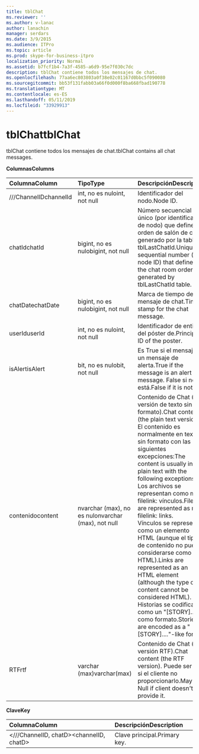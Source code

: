 ```yaml
---
title: tblChat
ms.reviewer: ''
ms.author: v-lanac
author: lanachin
manager: serdars
ms.date: 3/9/2015
ms.audience: ITPro
ms.topic: article
ms.prod: skype-for-business-itpro
localization_priority: Normal
ms.assetid: b7fcf1b4-7a3f-4585-a6d9-95e7f030c7dc
description: tblChat contiene todos los mensajes de chat.
ms.openlocfilehash: 77aa6ec803803a0f38e02c01167d0bbc5f090080
ms.sourcegitcommit: bb53f131fabb03a66f0d000f8ba668fbad190778
ms.translationtype: MT
ms.contentlocale: es-ES
ms.lasthandoff: 05/11/2019
ms.locfileid: "33929913"
---
```

# <a name="tblchat"></a><span data-ttu-id="855d5-103">tblChat</span><span class="sxs-lookup"><span data-stu-id="855d5-103">tblChat</span></span>
 
<span data-ttu-id="855d5-104">tblChat contiene todos los mensajes de chat.</span><span class="sxs-lookup"><span data-stu-id="855d5-104">tblChat contains all chat messages.</span></span>
  
<span data-ttu-id="855d5-105">**Columnas**</span><span class="sxs-lookup"><span data-stu-id="855d5-105">**Columns**</span></span>

|<span data-ttu-id="855d5-106">**Columna**</span><span class="sxs-lookup"><span data-stu-id="855d5-106">**Column**</span></span>|<span data-ttu-id="855d5-107">**Tipo**</span><span class="sxs-lookup"><span data-stu-id="855d5-107">**Type**</span></span>|<span data-ttu-id="855d5-108">**Descripción**</span><span class="sxs-lookup"><span data-stu-id="855d5-108">**Description**</span></span>|
|:-----|:-----|:-----|
|<span data-ttu-id="855d5-109">///ChannelID</span><span class="sxs-lookup"><span data-stu-id="855d5-109">channelId</span></span>  <br/> |<span data-ttu-id="855d5-110">int, no es nulo</span><span class="sxs-lookup"><span data-stu-id="855d5-110">int, not null</span></span>  <br/> |<span data-ttu-id="855d5-111">Identificador del nodo.</span><span class="sxs-lookup"><span data-stu-id="855d5-111">Node ID.</span></span>  <br/> |
|<span data-ttu-id="855d5-112">chatId</span><span class="sxs-lookup"><span data-stu-id="855d5-112">chatId</span></span>  <br/> |<span data-ttu-id="855d5-113">bigint, no es nulo</span><span class="sxs-lookup"><span data-stu-id="855d5-113">bigint, not null</span></span>  <br/> |<span data-ttu-id="855d5-114">Número secuencial único (por identificador de nodo) que define el orden de salón de chat, generado por la tabla tblLastChatId.</span><span class="sxs-lookup"><span data-stu-id="855d5-114">Unique sequential number (per node ID) that defines the chat room order, generated by tblLastChatId table.</span></span>  <br/> |
|<span data-ttu-id="855d5-115">chatDate</span><span class="sxs-lookup"><span data-stu-id="855d5-115">chatDate</span></span>  <br/> |<span data-ttu-id="855d5-116">bigint, no es nulo</span><span class="sxs-lookup"><span data-stu-id="855d5-116">bigint, not null</span></span>  <br/> |<span data-ttu-id="855d5-117">Marca de tiempo del mensaje de chat.</span><span class="sxs-lookup"><span data-stu-id="855d5-117">Time stamp for the chat message.</span></span>  <br/> |
|<span data-ttu-id="855d5-118">userId</span><span class="sxs-lookup"><span data-stu-id="855d5-118">userId</span></span>  <br/> |<span data-ttu-id="855d5-119">int, no es nulo</span><span class="sxs-lookup"><span data-stu-id="855d5-119">int, not null</span></span>  <br/> |<span data-ttu-id="855d5-120">Identificador de entidad del póster de.</span><span class="sxs-lookup"><span data-stu-id="855d5-120">Principal ID of the poster.</span></span>  <br/> |
|<span data-ttu-id="855d5-121">isAlert</span><span class="sxs-lookup"><span data-stu-id="855d5-121">isAlert</span></span>  <br/> |<span data-ttu-id="855d5-122">bit, no es nulo</span><span class="sxs-lookup"><span data-stu-id="855d5-122">bit, not null</span></span>  <br/> |<span data-ttu-id="855d5-123">Es True si el mensaje es un mensaje de alerta.</span><span class="sxs-lookup"><span data-stu-id="855d5-123">True if the message is an alert message.</span></span> <span data-ttu-id="855d5-124">False si no lo está.</span><span class="sxs-lookup"><span data-stu-id="855d5-124">False if it is not.</span></span>  <br/> |
|<span data-ttu-id="855d5-125">contenido</span><span class="sxs-lookup"><span data-stu-id="855d5-125">content</span></span>  <br/> |<span data-ttu-id="855d5-126">nvarchar (max), no es nulo</span><span class="sxs-lookup"><span data-stu-id="855d5-126">nvarchar (max), not null</span></span>  <br/> | <span data-ttu-id="855d5-127">Contenido de Chat (la versión de texto sin formato).</span><span class="sxs-lookup"><span data-stu-id="855d5-127">Chat content (the plain text version).</span></span> <span data-ttu-id="855d5-128">El contenido es normalmente en texto sin formato con las siguientes excepciones:</span><span class="sxs-lookup"><span data-stu-id="855d5-128">The content is usually in plain text with the following exceptions:</span></span> <br/>  <span data-ttu-id="855d5-129">Los archivos se representan como ma-filelink: vínculos.</span><span class="sxs-lookup"><span data-stu-id="855d5-129">Files are represented as ma-filelink: links.</span></span> <br/>  <span data-ttu-id="855d5-130">Vínculos se representan como un elemento HTML (aunque el tipo de contenido no puede considerarse como HTML).</span><span class="sxs-lookup"><span data-stu-id="855d5-130">Links are represented as an HTML element (although the type of content cannot be considered HTML).</span></span> <br/>  <span data-ttu-id="855d5-131">Historias se codifican como un "[STORY]..."-como formato.</span><span class="sxs-lookup"><span data-stu-id="855d5-131">Stories are encoded as a "[STORY]...."-like format.</span></span> <br/> |
|<span data-ttu-id="855d5-132">RTF</span><span class="sxs-lookup"><span data-stu-id="855d5-132">rtf</span></span>  <br/> |<span data-ttu-id="855d5-133">varchar (max)</span><span class="sxs-lookup"><span data-stu-id="855d5-133">varchar(max)</span></span>  <br/> |<span data-ttu-id="855d5-134">Contenido de Chat (la versión RTF).</span><span class="sxs-lookup"><span data-stu-id="855d5-134">Chat content (the RTF version).</span></span> <span data-ttu-id="855d5-135">Puede ser Null si el cliente no proporcionarlo.</span><span class="sxs-lookup"><span data-stu-id="855d5-135">May be Null if client doesn't provide it.</span></span>  <br/> |
   
<span data-ttu-id="855d5-136">**Clave**</span><span class="sxs-lookup"><span data-stu-id="855d5-136">**Key**</span></span>

|<span data-ttu-id="855d5-137">**Columna**</span><span class="sxs-lookup"><span data-stu-id="855d5-137">**Column**</span></span>|<span data-ttu-id="855d5-138">**Descripción**</span><span class="sxs-lookup"><span data-stu-id="855d5-138">**Description**</span></span>|
|:-----|:-----|
|<span data-ttu-id="855d5-139">\<///ChannelID, chatD\></span><span class="sxs-lookup"><span data-stu-id="855d5-139">\<channelID, chatD\></span></span>  <br/> |<span data-ttu-id="855d5-140">Clave principal.</span><span class="sxs-lookup"><span data-stu-id="855d5-140">Primary key.</span></span>  <br/> |
   

